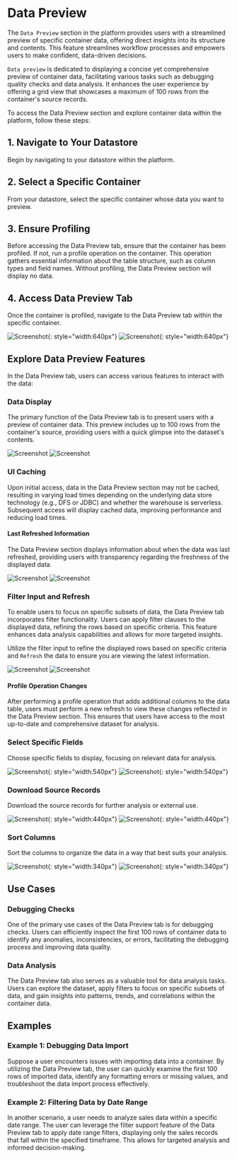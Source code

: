 # Data Preview

The `Data Preview` section in the platform provides users with a streamlined preview of specific container data, offering direct insights into its structure and contents. This feature streamlines workflow processes and empowers users to make confident, data-driven decisions.

`Data preview` is dedicated to displaying a concise yet comprehensive preview of container data, facilitating various tasks such as debugging quality checks and data analysis. It enhances the user experience by offering a grid view that showcases a maximum of 100 rows from the container's source records.

To access the Data Preview section and explore container data within the platform, follow these steps:

## 1. Navigate to Your Datastore

Begin by navigating to your datastore within the platform.

## 2. Select a Specific Container

From your datastore, select the specific container whose data you want to preview.

## 3. Ensure Profiling

Before accessing the Data Preview tab, ensure that the container has been profiled. If not, run a profile operation on the container. This operation gathers essential information about the table structure, such as column types and field names. Without profiling, the Data Preview section will display no data.

## 4. Access Data Preview Tab

Once the container is profiled, navigate to the Data Preview tab within the specific container.

![Screenshot](../assets/container/data-preview/data-preview-tab-light.png#only-light){: style="width:640px"}
![Screenshot](../assets/container/data-preview/data-preview-tab-dark.png#only-dark){: style="width:640px"}

## Explore Data Preview Features
In the Data Preview tab, users can access various features to interact with the data:

### Data Display

The primary function of the Data Preview tab is to present users with a preview of container data. This preview includes up to 100 rows from the container's source, providing users with a quick glimpse into the dataset's contents.

![Screenshot](../assets/container/data-preview/data-display-2-light.png#only-light)
![Screenshot](../assets/container/data-preview/data-display-2-dark.png#only-dark)

### UI Caching

Upon initial access, data in the Data Preview section may not be cached, resulting in varying load times depending on the underlying data store technology (e.g., DFS or JDBC) and whether the warehouse is serverless. Subsequent access will display cached data, improving performance and reducing load times.

#### Last Refreshed Information

The Data Preview section displays information about when the data was last refreshed, providing users with transparency regarding the freshness of the displayed data.

![Screenshot](../assets/container/data-preview/last-refreshed-light.png#only-light)
![Screenshot](../assets/container/data-preview/last-refreshed-dark.png#only-dark)

### Filter Input and Refresh

To enable users to focus on specific subsets of data, the Data Preview tab incorporates filter functionality. Users can apply filter clauses to the displayed data, refining the rows based on specific criteria. This feature enhances data analysis capabilities and allows for more targeted insights.

Utilize the filter input to refine the displayed rows based on specific criteria and `Refresh` the data to ensure you are viewing the latest information.

![Screenshot](../assets/container/data-preview/filter-refresh-2-light.png#only-light)
![Screenshot](../assets/container/data-preview/filter-refresh-2-dark.png#only-dark)

#### Profile Operation Changes

After performing a profile operation that adds additional columns to the data table, users must perform a new refresh to view these changes reflected in the Data Preview section. This ensures that users have access to the most up-to-date and comprehensive dataset for analysis.

### Select Specific Fields

Choose specific fields to display, focusing on relevant data for analysis.

![Screenshot](../assets/container/data-preview/fields-to-show-light.png#only-light){: style="width:540px"}
![Screenshot](../assets/container/data-preview/fields-to-show-dark.png#only-dark){: style="width:540px"}

### Download Source Records

Download the source records for further analysis or external use.

![Screenshot](../assets/container/data-preview/download-source-records-light.png#only-light){: style="width:440px"}
![Screenshot](../assets/container/data-preview/download-source-records-dark.png#only-dark){: style="width:440px"}

### Sort Columns

Sort the columns to organize the data in a way that best suits your analysis.

![Screenshot](../assets/container/data-preview/filter-light.png#only-light){: style="width:340px"}
![Screenshot](../assets/container/data-preview/filter-dark.png#only-dark){: style="width:340px"}


## Use Cases

### Debugging Checks

One of the primary use cases of the Data Preview tab is for debugging checks. Users can efficiently inspect the first 100 rows of container data to identify any anomalies, inconsistencies, or errors, facilitating the debugging process and improving data quality.

### Data Analysis

The Data Preview tab also serves as a valuable tool for data analysis tasks. Users can explore the dataset, apply filters to focus on specific subsets of data, and gain insights into patterns, trends, and correlations within the container data.


## Examples

### Example 1: Debugging Data Import

Suppose a user encounters issues with importing data into a container. By utilizing the Data Preview tab, the user can quickly examine the first 100 rows of imported data, identify any formatting errors or missing values, and troubleshoot the data import process effectively.

### Example 2: Filtering Data by Date Range

In another scenario, a user needs to analyze sales data within a specific date range. The user can leverage the filter support feature of the Data Preview tab to apply date range filters, displaying only the sales records that fall within the specified timeframe. This allows for targeted analysis and informed decision-making.

